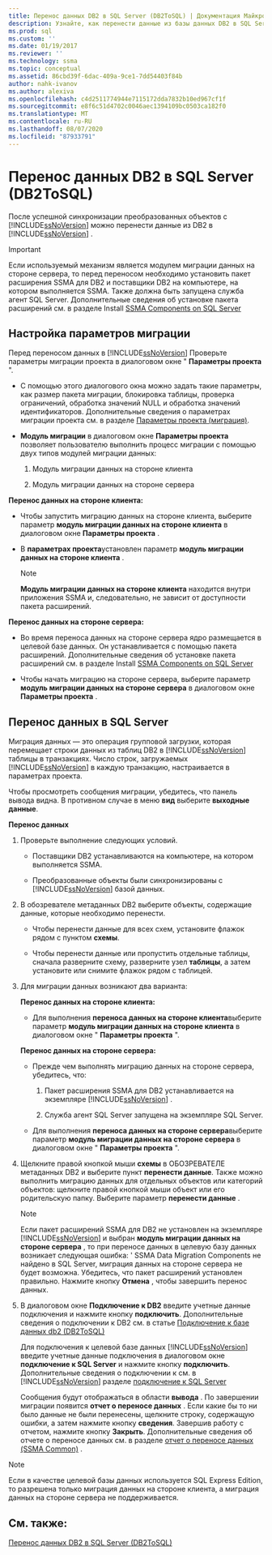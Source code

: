 ```yaml
---
title: Перенос данных DB2 в SQL Server (DB2ToSQL) | Документация Майкрософт
description: Узнайте, как перенести данные из базы данных DB2 в SQL Server или базу данных SQL Azure после синхронизации преобразованных объектов.
ms.prod: sql
ms.custom: ''
ms.date: 01/19/2017
ms.reviewer: ''
ms.technology: ssma
ms.topic: conceptual
ms.assetid: 86cbd39f-6dac-409a-9ce1-7dd54403f84b
author: nahk-ivanov
ms.author: alexiva
ms.openlocfilehash: c4d2511774944e7115172dda7832b10ed967cf1f
ms.sourcegitcommit: e8f6c51d4702c0046aec1394109bc0503ca182f0
ms.translationtype: MT
ms.contentlocale: ru-RU
ms.lasthandoff: 08/07/2020
ms.locfileid: "87933791"
---
```

# <a name="migrating-db2-data-into-sql-server-db2tosql"></a>Перенос данных DB2 в SQL Server (DB2ToSQL)
После успешной синхронизации преобразованных объектов с [!INCLUDE[ssNoVersion](../../includes/ssnoversion-md.md)] можно перенести данные из DB2 в [!INCLUDE[ssNoVersion](../../includes/ssnoversion-md.md)] .  
  
> [!IMPORTANT]  
> Если используемый механизм является модулем миграции данных на стороне сервера, то перед переносом необходимо установить пакет расширения SSMA для DB2 и поставщики DB2 на компьютере, на котором выполняется SSMA. Также должна быть запущена служба агент SQL Server. Дополнительные сведения об установке пакета расширений см. в разделе Install [SSMA Components on SQL Server](https://msdn.microsoft.com/cf2b724b-4ca7-470a-8dd7-fa95b1e060a4)  
  
## <a name="setting-migration-options"></a>Настройка параметров миграции  
Перед переносом данных в [!INCLUDE[ssNoVersion](../../includes/ssnoversion-md.md)] Проверьте параметры миграции проекта в диалоговом окне " **Параметры проекта** ".  
  
-   С помощью этого диалогового окна можно задать такие параметры, как размер пакета миграции, блокировка таблицы, проверка ограничений, обработка значений NULL и обработка значений идентификаторов. Дополнительные сведения о параметрах миграции проекта см. в разделе [Параметры проекта (миграция)](https://msdn.microsoft.com/48aaa8e6-a9cb-487d-9ba5-fc3f1c4786ae).  
  
-   **Модуль миграции** в диалоговом окне **Параметры проекта** позволяет пользователю выполнить процесс миграции с помощью двух типов модулей миграции данных:  
  
    1.  Модуль миграции данных на стороне клиента  
  
    2.  Модуль миграции данных на стороне сервера  
  
**Перенос данных на стороне клиента:**  
  
-   Чтобы запустить миграцию данных на стороне клиента, выберите параметр **модуль миграции данных на стороне клиента** в диалоговом окне **Параметры проекта** .  
  
-   В **параметрах проекта**установлен параметр **модуль миграции данных на стороне клиента** .  
  
    > [!NOTE]  
    > **Модуль миграции данных на стороне клиента** находится внутри приложения SSMA и, следовательно, не зависит от доступности пакета расширений.  
  
**Перенос данных на стороне сервера:**  
  
-   Во время переноса данных на стороне сервера ядро размещается в целевой базе данных. Он устанавливается с помощью пакета расширений. Дополнительные сведения об установке пакета расширений см. в разделе Install [SSMA Components on SQL Server](https://msdn.microsoft.com/cf2b724b-4ca7-470a-8dd7-fa95b1e060a4)  
  
-   Чтобы начать миграцию на стороне сервера, выберите параметр **модуль миграции данных на стороне сервера** в диалоговом окне **Параметры проекта** .  
  
## <a name="migrating-data-to-sql-server"></a>Перенос данных в SQL Server  
Миграция данных — это операция групповой загрузки, которая перемещает строки данных из таблиц DB2 в [!INCLUDE[ssNoVersion](../../includes/ssnoversion-md.md)] таблицы в транзакциях. Число строк, загружаемых [!INCLUDE[ssNoVersion](../../includes/ssnoversion-md.md)] в каждую транзакцию, настраивается в параметрах проекта.  
  
Чтобы просмотреть сообщения миграции, убедитесь, что панель вывода видна. В противном случае в меню **вид** выберите **выходные данные**.  
  
**Перенос данных**  
  
1.  Проверьте выполнение следующих условий.  
  
    -   Поставщики DB2 устанавливаются на компьютере, на котором выполняется SSMA.  
  
    -   Преобразованные объекты были синхронизированы с [!INCLUDE[ssNoVersion](../../includes/ssnoversion-md.md)] базой данных.  
  
2.  В обозревателе метаданных DB2 выберите объекты, содержащие данные, которые необходимо перенести.  
  
    -   Чтобы перенести данные для всех схем, установите флажок рядом с пунктом **схемы**.  
  
    -   Чтобы перенести данные или пропустить отдельные таблицы, сначала разверните схему, разверните узел **таблицы**, а затем установите или снимите флажок рядом с таблицей.  
  
3.  Для миграции данных возникают два варианта:  
  
    **Перенос данных на стороне клиента:**  
  
    -   Для выполнения **переноса данных на стороне клиента**выберите параметр **модуль миграции данных на стороне клиента** в диалоговом окне " **Параметры проекта** ".  
  
    **Перенос данных на стороне сервера:**  
  
    -   Прежде чем выполнять миграцию данных на стороне сервера, убедитесь, что:  
  
        1.  Пакет расширения SSMA для DB2 устанавливается на экземпляре [!INCLUDE[ssNoVersion](../../includes/ssnoversion-md.md)] .  
  
        2.  Служба агент SQL Server запущена на экземпляре SQL Server.  
  
    -   Для выполнения **переноса данных на стороне сервера**выберите параметр **модуль миграции данных на стороне сервера** в диалоговом окне " **Параметры проекта** ".  
  
4.  Щелкните правой кнопкой мыши **схемы** в ОБОЗРЕВАТЕЛЕ метаданных DB2 и выберите пункт **перенести данные**. Также можно выполнить миграцию данных для отдельных объектов или категорий объектов: щелкните правой кнопкой мыши объект или его родительскую папку. Выберите параметр **перенести данные** .  
  
    > [!NOTE]  
    > Если пакет расширений SSMA для DB2 не установлен на экземпляре [!INCLUDE[ssNoVersion](../../includes/ssnoversion-md.md)] и выбран **модуль миграции данных на стороне сервера** , то при переносе данных в целевую базу данных возникает следующая ошибка: ' SSMA Data Migration Components не найдено в SQL Server, миграция данных на стороне сервера не будет возможна. Убедитесь, что пакет расширений установлен правильно. Нажмите кнопку **Отмена** , чтобы завершить перенос данных.  
  
5.  В диалоговом окне **Подключение к DB2** введите учетные данные подключения и нажмите кнопку **подключить**. Дополнительные сведения о подключении к DB2 см. в статье [Подключение к базе данных db2 &#40;DB2ToSQL&#41;](../../ssma/db2/connecting-to-db2-database-db2tosql.md)  
  
    Для подключения к целевой базе данных [!INCLUDE[ssNoVersion](../../includes/ssnoversion-md.md)] введите учетные данные подключения в диалоговом окне **подключение к SQL Server** и нажмите кнопку **подключить**. Дополнительные сведения о подключении к см. в [!INCLUDE[ssNoVersion](../../includes/ssnoversion-md.md)] разделе [подключение к SQL Server](https://msdn.microsoft.com/b59803cb-3cc6-41cc-8553-faf90851410e)  
  
    Сообщения будут отображаться в области **вывода** . По завершении миграции появится **отчет о переносе данных** . Если какие бы то ни было данные не были перенесены, щелкните строку, содержащую ошибки, а затем нажмите кнопку **сведения**. Завершив работу с отчетом, нажмите кнопку **Закрыть**. Дополнительные сведения об отчете о переносе данных см. в разделе [отчет о переносе данных (SSMA Common)](https://msdn.microsoft.com/bbfb9d88-5a98-4980-8d19-c5d78bd0d241) .  
  
> [!NOTE]  
> Если в качестве целевой базы данных используется SQL Express Edition, то разрешена только миграция данных на стороне клиента, а миграция данных на стороне сервера не поддерживается.  
  
## <a name="see-also"></a>См. также:  
[Перенос данных DB2 в SQL Server &#40;DB2ToSQL&#41;](../../ssma/db2/migrating-db2-data-into-sql-server-db2tosql.md)  
  
